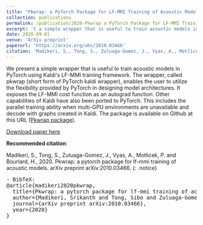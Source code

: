 ```yaml
---
title: "Pkwrap: a PyTorch Package for LF-MMI Training of Acoustic Models"
collection: publications
permalink: /publication/2020-Pkwrap a PyTorch Package for LF-MMI Training of Acoustic Models
excerpt: 't a simple wrapper that is useful to train acoustic models in PyTorch using Kaldi’s LF-MMI training framework. The wrapper, called pkwrap (short form of PyTorch kaldi wrapper), enables the user to utilize the flexibility provided by PyTorch in designing model architectures. It exposes the LF-MMI cost function as an autograd function.'
date: 2020-09-01
venue: 'ArXiv preprint'
paperurl: 'https://arxiv.org/abs/2010.03466'
citation: 'Madikeri, S., Tong, S., Zuluaga-Gomez, J., Vyas, A., Motlicek, P. and Bourlard, H., 2020. Pkwrap: a pytorch package for lf-mmi training of acoustic models. arXiv preprint arXiv:2010.03466.'
---
```


We present a simple wrapper that is useful to train acoustic models in PyTorch using Kaldi's LF-MMI training framework. The wrapper, called pkwrap (short form of PyTorch kaldi wrapper), enables the user to utilize the flexibility provided by PyTorch in designing model architectures. It exposes the LF-MMI cost function as an autograd function. Other capabilities of Kaldi have also been ported to PyTorch. This includes the parallel training ability when multi-GPU environments are unavailable and decode with graphs created in Kaldi. The package is available on Github at this URL ([Pkwrap package](https://github.com/idiap/pkwrap)).


[Download paper here](https://github.com/JuanPZuluaga/JuanPZuluaga.github.io/blob/master/files/pdf/2020_Pkwrap:%20a%20PyTorch%20Package%20for%20LF-MMI_2020.pdf)

**Recommended citation**: 

Madikeri, S., Tong, S., Zuluaga-Gomez, J., Vyas, A., Motlicek, P. and Bourlard, H., 2020. Pkwrap: a pytorch package for lf-mmi training of acoustic models. arXiv preprint arXiv:2010.03466.
{: .notice}

<pre>
- BibTeX:
@article{madikeri2020pkwrap,
  title={Pkwrap: a pytorch package for lf-mmi training of acoustic models},
  author={Madikeri, Srikanth and Tong, Sibo and Zuluaga-Gomez, Juan and Vyas, Apoorv and Motlicek, Petr and Bourlard, Herv{\'e}},
  journal={arXiv preprint arXiv:2010.03466},
  year={2020}
}
</pre>